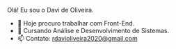 Olá! Eu sou o Davi de Oliveira.

- 🔭 Hoje procuro trabalhar com Front-End.
- 🌱 Cursando Análise e Desenvolvimento de Sistemas.
- 📫 Contato: rdavioliveira2020@gmail.com 

